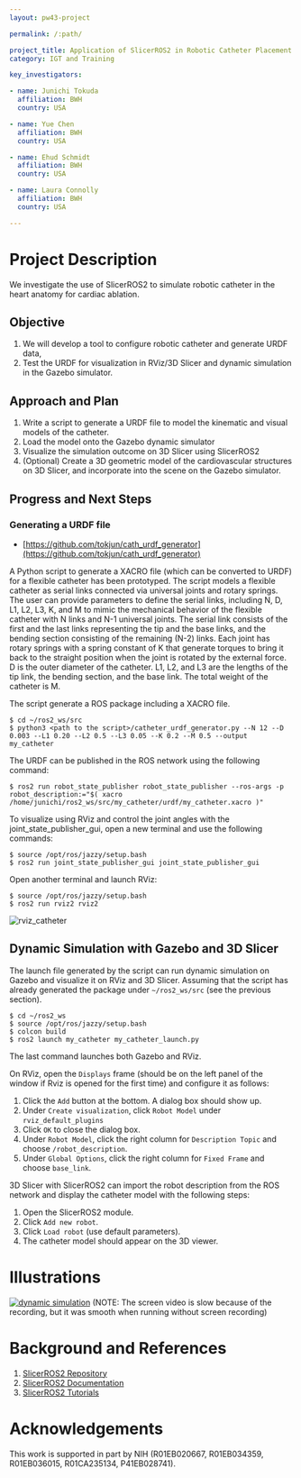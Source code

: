 ```yaml
---
layout: pw43-project

permalink: /:path/

project_title: Application of SlicerROS2 in Robotic Catheter Placement for Cardiac Ablation
category: IGT and Training

key_investigators:

- name: Junichi Tokuda
  affiliation: BWH
  country: USA

- name: Yue Chen
  affiliation: BWH
  country: USA

- name: Ehud Schmidt
  affiliation: BWH
  country: USA

- name: Laura Connolly
  affiliation: BWH
  country: USA

---
```


# Project Description

We investigate the use of SlicerROS2 to simulate robotic catheter in the heart anatomy for cardiac ablation. 



## Objective
1. We will develop a tool to configure robotic catheter and generate URDF data, 
2. Test the URDF for visualization in RViz/3D Slicer and dynamic simulation in the Gazebo simulator.

## Approach and Plan
1. Write a script to generate a URDF file to model the kinematic and visual models of the catheter.
2. Load the model onto the Gazebo dynamic simulator
3. Visualize the simulation outcome on 3D Slicer using SlicerROS2
4. (Optional) Create a 3D geometric model of the cardiovascular structures on 3D Slicer, and incorporate into the scene on the Gazebo simulator.

## Progress and Next Steps
### Generating a URDF file

* [https://github.com/tokjun/cath_urdf_generator](https://github.com/tokjun/cath_urdf_generator)

A Python script to generate a XACRO file (which can be converted to URDF) for a flexible catheter has been prototyped. The script models a flexible catheter as serial links connected via universal joints and rotary springs. The user can provide parameters to define the serial links, including N, D, L1, L2, L3, K, and M to mimic the mechanical behavior of the flexible catheter with N links and N-1 universal joints. The serial link consists of the first and the last links representing the tip and the base links, and the bending section consisting of the remaining (N-2) links. Each joint has rotary springs with a spring constant of K that generate torques to bring it back to the straight position when the joint is rotated by the external force. D is the outer diameter of the catheter. L1, L2, and L3 are the lengths of the tip link, the bending section, and the base link. The total weight of the catheter is M.

The script generate a ROS package including a XACRO file. 
~~~~
$ cd ~/ros2_ws/src
$ python3 <path to the script>/catheter_urdf_generator.py --N 12 --D 0.003 --L1 0.20 --L2 0.5 --L3 0.05 --K 0.2 --M 0.5 --output my_catheter
~~~~
The URDF can be published in the ROS network using the following command:
~~~~
$ ros2 run robot_state_publisher robot_state_publisher --ros-args -p robot_description:="$( xacro /home/junichi/ros2_ws/src/my_catheter/urdf/my_catheter.xacro )"
~~~~
To visualize using RViz and control the joint angles with the joint_state_publisher_gui, open a new terminal and use the following commands:
~~~~
$ source /opt/ros/jazzy/setup.bash
$ ros2 run joint_state_publisher_gui joint_state_publisher_gui 
~~~~
Open another terminal and launch RViz:
~~~~
$ source /opt/ros/jazzy/setup.bash
$ ros2 run rviz2 rviz2
~~~~
![rviz_catheter](https://github.com/user-attachments/assets/2997eaeb-f2ce-45e8-8073-bee21ce492d7)


## Dynamic Simulation with Gazebo and 3D Slicer
The launch file generated by the script can run dynamic simulation on Gazebo and visualize it on RViz and 3D Slicer. Assuming that the script has already generated the package under `~/ros2_ws/src` (see the previous section).
~~~~
$ cd ~/ros2_ws
$ source /opt/ros/jazzy/setup.bash
$ colcon build
$ ros2 launch my_catheter my_catheter_launch.py 
~~~~
The last command launches both Gazebo and RViz.

On RViz, open the `Displays` frame (should be on the left panel of the window if Rviz is opened for the first time) and configure it as follows:
1. Click the `Add` button at the bottom. A dialog box should show up.
2. Under `Create visualization`, click `Robot Model` under `rviz_default_plugins`
3. Click `OK` to close the dialog box.
4. Under `Robot Model`, click the right column for `Description Topic` and choose `/robot_description`.
5. Under `Global Options`, click the right column for `Fixed Frame` and choose `base_link`.

3D Slicer with SlicerROS2 can import the robot description from the ROS network and display the catheter model with the following steps:
1. Open the SlicerROS2 module.
2. Click `Add new robot`.
3. Click `Load robot` (use default parameters).
4. The catheter model should appear on the 3D viewer.

# Illustrations


[![dynamic simulation](https://img.youtube.com/vi/upqZboU-ong/0.jpg)](https://www.youtube.com/watch?v=upqZboU-ong)
(NOTE: The screen video is slow because of the recording, but it was smooth when running without screen recording)


# Background and References
1. [SlicerROS2 Repository](https://github.com/rosmed/slicer_ros2_module)
2. [SlicerROS2 Documentation](https://slicer-ros2.readthedocs.io/en/v1.0/)
3. [SlicerROS2 Tutorials](https://rosmed.github.io/tutorials/)

# Acknowledgements

This work is supported in part by NIH (R01EB020667, R01EB034359, R01EB036015, R01CA235134, P41EB028741).



